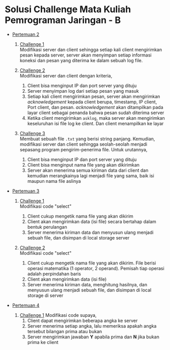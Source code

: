# Solusi Challenge Mata Kuliah Pemrograman Jaringan - B

- [Pertemuan 2](meet-2)

  1. [Challenge 1](meet-2/challenge-1) <br/>
     Modifikasi server dan client sehingga setiap kali client mengirimkan pesan kepada server, server akan menyimpan setiap informasi koneksi dan pesan yang diterima ke dalam sebuah log file.
  2. [Challenge 2](meet-2/challenge-2/) <br/>
     Modifikasi server dan client dengan kriteria,

     1. Client bisa menginput IP dan port server yang dituju
     2. Server menyimpan log dari setiap pesan yang masuk
     3. Setiap kali client mengirimkan pesan, server akan mengirimkan _acknowledgement_ kepada client berupa, timestamp, IP client, Port client, dan pesan. _acknowledgement_ akan ditampilkan pada layar client sebagai penanda bahwa pesan sudah diterima server
     4. Ketika client mengirimkan `asklog`, maka server akan mengirimkan keseluruhan isi file log ke client. Dan client menampilkan ke layar

  3. [Challenge 3](meet-2/challenge-3/) <br/>
     Membuat sebuah file `.txt` yang berisi string panjang. Kemudian, modifikasi server dan client sehingga seolah-seolah menjadi sepasang program pengirim-penerima file. Untuk urutannya,

     1. Client bisa menginput IP dan port server yang dituju
     2. Client bisa menginput nama file yang akan dikirimkan
     3. Server akan menerima semua kiriman data dari client dan kemudian merangkainya lagi menjadi file yang sama, baik isi maupun nama file aslinya

- [Pertemuan 3](meet-3)

  1. [Challenge 1](meet-3/challenge-1/) <br/>
     Modifikasi code "select"

     1. Client cukup mengetik nama file yang akan dikirim
     2. Client akan mengirimkan data (isi file) secara bertahap dalam bentuk perulangan
     3. Server menerima kiriman data dan menyusun ulang menjadi sebuah file, dan disimpan di local storage server

  2. [Challenge 2](meet-3/challenge-2/) <br/>
     Modifikasi code "select"

     1. Client cukup mengetik nama file yang akan dikirim. File berisi operasi matematika (1 operator, 2 operand). Pemisah tiap operasi adalah perpindahan baris
     2. Client akan mengirimkan data (isi file)
     3. Server menerima kiriman data, menghitung hasilnya, dan menyusun ulang menjadi sebuah file, dan disimpan di local storage di server

- [Pertemuan 4](meet-4)
  1.  [Challenge 1](meet-4/)
      Modifikasi code supaya,
      1.  Client dapat mengirimkan beberapa angka ke server
      2.  Server menerima setiap angka, lalu memeriksa apakah angka tersebut bilangan prima atau bukan
      3.  Server mengirimkan jawaban **Y** apabila prima dan **N** jika bukan prima ke client
